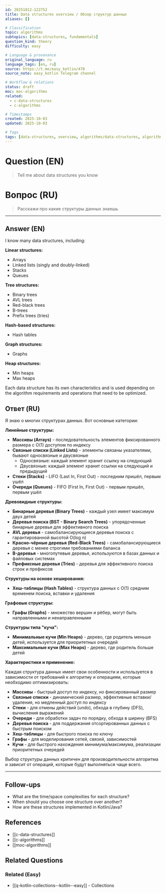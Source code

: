 ```yaml
---
id: 20251012-122752
title: Data structures overview / Обзор структур данных
aliases: []

# Classification
topic: algorithms
subtopics: [data-structures, fundamentals]
question_kind: theory
difficulty: easy

# Language & provenance
original_language: ru
language_tags: [en, ru]
source: https://t.me/easy_kotlin/478
source_note: easy_kotlin Telegram channel

# Workflow & relations
status: draft
moc: moc-algorithms
related:
  - c-data-structures
  - c-algorithms

# Timestamps
created: 2025-10-03
updated: 2025-10-03

# Tags
tags: [data-structures, overview, algorithms/data-structures, algorithms/fundamentals, difficulty/easy, easy_kotlin, lang/ru]
---
```

# Question (EN)
> Tell me about data structures you know
# Вопрос (RU)
> Расскажи про какие структуры данных знаешь

---

## Answer (EN)

I know many data structures, including:

**Linear structures:**
- Arrays
- Linked lists (singly and doubly-linked)
- Stacks
- Queues

**Tree structures:**
- Binary trees
- AVL trees
- Red-black trees
- B-trees
- Prefix trees (tries)

**Hash-based structures:**
- Hash tables

**Graph structures:**
- Graphs

**Heap structures:**
- Min heaps
- Max heaps

Each data structure has its own characteristics and is used depending on the algorithm requirements and operations that need to be optimized.

## Ответ (RU)

Я знаю о многих структурах данных. Вот основные категории:

**Линейные структуры:**
- **Массивы (Arrays)** - последовательность элементов фиксированного размера с O(1) доступом по индексу
- **Связные списки (Linked Lists)** - элементы связаны указателями, бывают односвязные и двусвязные
  - Односвязные: каждый элемент хранит ссылку на следующий
  - Двусвязные: каждый элемент хранит ссылки на следующий и предыдущий
- **Стеки (Stacks)** - LIFO (Last In, First Out) - последним пришёл, первым ушёл
- **Очереди (Queues)** - FIFO (First In, First Out) - первым пришёл, первым ушёл

**Древовидные структуры:**
- **Бинарные деревья (Binary Trees)** - каждый узел имеет максимум двух детей
- **Деревья поиска (BST - Binary Search Trees)** - упорядоченные бинарные деревья для эффективного поиска
- **AVL деревья** - самобалансирующиеся деревья поиска с гарантированной высотой O(log n)
- **Красно-чёрные деревья (Red-Black Trees)** - самобалансирующиеся деревья с менее строгими требованиями баланса
- **B-деревья** - многопутевые деревья, используются в базах данных и файловых системах
- **Префиксные деревья (Tries)** - деревья для эффективного поиска строк и префиксов

**Структуры на основе хеширования:**
- **Хеш-таблицы (Hash Tables)** - структура данных с O(1) средним временем поиска, вставки и удаления

**Графовые структуры:**
- **Графы (Graphs)** - множество вершин и рёбер, могут быть направленными и ненаправленными

**Структуры типа "куча":**
- **Минимальные кучи (Min Heaps)** - дерево, где родитель меньше детей, используется для приоритетных очередей
- **Максимальные кучи (Max Heaps)** - дерево, где родитель больше детей

**Характеристики и применение:**

Каждая структура данных имеет свои особенности и используется в зависимости от требований к алгоритму и операциям, которые необходимо оптимизировать:

- **Массивы** - быстрый доступ по индексу, но фиксированный размер
- **Связные списки** - динамический размер, эффективные вставки/удаления, но медленный доступ по индексу
- **Стеки** - для отмены действий (undo), обхода в глубину (DFS), вычисления выражений
- **Очереди** - для обработки задач по порядку, обхода в ширину (BFS)
- **Деревья поиска** - для поддержания отсортированных данных с быстрым поиском
- **Хеш-таблицы** - для быстрого поиска по ключу
- **Графы** - для моделирования сетей, связей, зависимостей
- **Кучи** - для быстрого нахождения минимума/максимума, реализации приоритетных очередей

Выбор структуры данных критичен для производительности алгоритма и зависит от операций, которые будут выполняться чаще всего.

---

## Follow-ups
- What are the time/space complexities for each structure?
- When should you choose one structure over another?
- How are these structures implemented in Kotlin/Java?

## References
- [[c-data-structures]]
- [[c-algorithms]]
- [[moc-algorithms]]

## Related Questions

### Related (Easy)
- [[q-kotlin-collections--kotlin--easy]] - Collections

